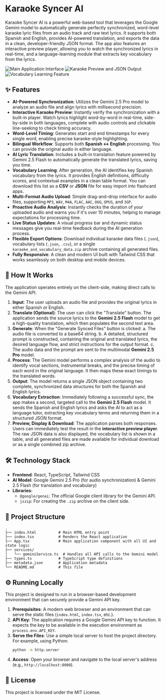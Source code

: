 # Karaoke Syncer AI

Karaoke Syncer AI is a powerful web-based tool that leverages the Google Gemini model to automatically generate perfectly synchronized, word-level karaoke lyric files from an audio track and raw text lyrics. It supports both Spanish and English, provides AI-powered translation, and exports the data in a clean, developer-friendly JSON format. The app also features an interactive preview player, allowing you to watch the synchronized lyrics in real-time, and a language-learning module that extracts key vocabulary from the lyrics.

![Main Application Interface](https://storage.googleapis.com/aistudio-hosting/project-assets/karaoke-syncer-ai/screenshot-1.png)
![Karaoke Preview and JSON Output](https://storage.googleapis.com/aistudio-hosting/project-assets/karaoke-syncer-ai/screenshot-2.png)
![Vocabulary Learning Feature](https://storage.googleapis.com/aistudio-hosting/project-assets/karaoke-syncer-ai/screenshot-3.png)

## ✨ Features

- **AI-Powered Synchronization**: Utilizes the Gemini 2.5 Pro model to analyze an audio file and align lyrics with millisecond precision.
- **Interactive Karaoke Preview**: Instantly verify the synchronization with a built-in player. Watch lyrics highlight word-by-word in real-time, side-by-side in both languages, complete with audio controls and clickable line-seeking to check timing accuracy.
- **Word-Level Timing**: Generates start and end timestamps for every single word, enabling precise karaoke-style highlighting.
- **Bilingual Workflow**: Supports both **Spanish ↔ English** processing. You can provide the original audio in either language.
- **AI Lyric Translation**: Includes a built-in translation feature powered by Gemini 2.5 Flash to automatically generate the translated lyrics, saving you time.
- **Vocabulary Learning**: After generation, the AI identifies key Spanish vocabulary from the lyrics. It provides English definitions, difficulty scores, and contextual examples in a clean table format. You can download this list as a **CSV** or **JSON** file for easy import into flashcard apps.
- **Multi-Format Audio Upload**: Simple drag-and-drop interface for audio files, supporting `MP3`, `WAV`, `M4A`, `FLAC`, `AAC`, `OGG`, `OPUS`, and `3GP`.
- **Proactive Audio Analysis**: Instantly checks the duration of your uploaded audio and warns you if it's over 10 minutes, helping to manage expectations for processing time.
- **Live Status Updates**: A visual progress bar and dynamic status messages give you real-time feedback during the AI generation process.
- **Flexible Export Options**: Download individual karaoke data files (`.json`), vocabulary lists (`.json`, `.csv`), or a single `karaoke_and_vocabulary_data.zip` archive containing all generated files.
- **Fully Responsive**: A clean and modern UI built with Tailwind CSS that works seamlessly on both desktop and mobile devices.

## 🚀 How It Works

The application operates entirely on the client-side, making direct calls to the Gemini API.

1.  **Input**: The user uploads an audio file and provides the original lyrics in either Spanish or English.
2.  **Translate (Optional)**: The user can click the "Translate" button. The application sends the source lyrics to the **Gemini 2.5 Flash** model to get a high-quality translation, which then populates the second text area.
3.  **Generate**: When the "Generate Synced Files" button is clicked:
    a. The audio file is converted to a base64 string.
    b. A detailed, structured prompt is constructed, containing the original and translated lyrics, the desired language flow, and strict instructions for the output format.
    c. The audio data and the prompt are sent to the multimodal **Gemini 2.5 Pro** model.
4.  **Process**: The Gemini model performs a complex analysis of the audio to identify vocal sections, instrumental breaks, and the precise timing of each word in the original language. It then maps these exact timings to the translated words.
5.  **Output**: The model returns a single JSON object containing two complete, synchronized data structures for both the Spanish and English lyrics.
6.  **Vocabulary Extraction**: Immediately following a successful sync, the app makes a second, targeted call to the **Gemini 2.5 Flash** model. It sends the Spanish and English lyrics and asks the AI to act as a language tutor, extracting key vocabulary terms and returning them in a structured JSON format.
7.  **Preview, Display & Download**: The application parses both responses. Users can immediately test the result in the **interactive preview player**. The raw JSON data is also displayed, the vocabulary list is shown in a table, and all generated files are made available for individual download or as a single combined zip archive.

## 🛠️ Technology Stack

- **Frontend**: React, TypeScript, Tailwind CSS
- **AI Model**: Google Gemini 2.5 Pro (for audio synchronization) & Gemini 2.5 Flash (for translation and vocabulary)
- **Libraries**:
  - `@google/genai`: The official Google client library for the Gemini API.
  - `jszip`: For creating the `.zip` archive on the client side.

## 📂 Project Structure

```
.
├── index.html          # Main HTML entry point
├── index.tsx           # Renders the React application
├── App.tsx             # Main application component with all UI and state logic
├── services/
│   └── geminiService.ts  # Handles all API calls to the Gemini model
├── types.ts            # TypeScript type definitions
├── metadata.json       # Application metadata
└── README.md           # This file
```

## ⚙️ Running Locally

This project is designed to run in a browser-based development environment that can securely provide a Gemini API key.

1.  **Prerequisites**: A modern web browser and an environment that can serve the static files (`index.html`, `index.tsx`, etc.).
2.  **API Key**: The application requires a Google Gemini API key to function. It expects the key to be available in the execution environment as `process.env.API_KEY`.
3.  **Serve the Files**: Use a simple local server to host the project directory. For example, using Python:
    ```bash
    python -m http.server
    ```
4.  **Access**: Open your browser and navigate to the local server's address (e.g., `http://localhost:8000`).

## 📄 License

This project is licensed under the MIT License.